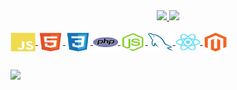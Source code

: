 

<div align="center">
  <a href="https://github.com/viniciusaraujo05">
    
   <img height="180em" src="https://github-readme-stats.vercel.app/api?username=viniciusaraujo05&show_icons=true&theme=white"/>
     <img height="150em" src="https://github-readme-stats.vercel.app/api/top-langs/?username=viniciusaraujo05&layout=compact&theme=white"/>
 
    
</div>
  
<div style="display: inline_block"><br>
  <img align="center" alt="vinicius-Js" height="30" width="40" src="https://raw.githubusercontent.com/devicons/devicon/master/icons/javascript/javascript-plain.svg">
  <img align="center" alt="vinicius-HTML" height="30" width="40" src="https://raw.githubusercontent.com/devicons/devicon/master/icons/html5/html5-original.svg">
  <img align="center" alt="vinicius-CSS" height="30" width="40" src="https://raw.githubusercontent.com/devicons/devicon/master/icons/css3/css3-original.svg">
  <img align="center" alt="vinicius-php" height="30" width="40" src="https://raw.githubusercontent.com/devicons/devicon/master/icons/php/php-original.svg">
  <img align="center" alt="vinicius-node" height="30" width="40" src="https://raw.githubusercontent.com/devicons/devicon/master/icons/nodejs/nodejs-original.svg">
  <img align="center" alt="vinicius-mysql" height="30" width="40" src="https://raw.githubusercontent.com/devicons/devicon/master/icons/mysql/mysql-original.svg">
  <img align="center" alt="vinicius-mysql" height="30" width="40" src="https://raw.githubusercontent.com/devicons/devicon/master/icons/react/react-original.svg">
    <img align="center" alt="vinicius-mysql" height="30" width="40" src="https://raw.githubusercontent.com/devicons/devicon/master/icons/magento/magento-original.svg">
</div>
  
  ##

<div> 

  <a href="https://www.linkedin.com/in/vinicius-araujo-85452990/" target="_blank"><img src="https://img.shields.io/badge/-LinkedIn-%230077B5?style=for-the-badge&logo=linkedin&logoColor=white" target="_blank"></a> 
 
</div>

